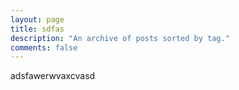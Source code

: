 ```yaml
---
layout: page
title: sdfas
description: "An archive of posts sorted by tag."
comments: false
---
```


adsfawerwvaxcvasd
